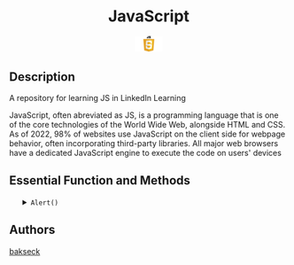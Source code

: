 <h1 align="center">JavaScript</h1>

<a href="https://www.google.com/url?sa=t&rct=j&q=&esrc=s&source=web&cd=&cad=rja&uact=8&ved=2ahUKEwiX14azlpf-AhV_VqQEHbsxAd4QFnoECAkQAw&url=https%3A%2F%2Fdeveloper.mozilla.org%2Ffr%2Fdocs%2FWeb%2FJavaScript&usg=AOvVaw3uYl_oe3-ZOaN7bhE_-gGy"><p align="center"><img src="img/JavaScript-Logo.png" width="50px"/></p></a>

<h2> Description </h2>
A repository for learning JS in LinkedIn Learning

 <p>JavaScript, often abreviated as JS, is a programming language that is one of the core technologies of the World Wide Web, alongside HTML and CSS. As of 2022, 98% of websites use JavaScript on the client side for webpage behavior, often incorporating third-party libraries. All major web browsers have a dedicated JavaScript engine to execute the code on users' devices</p>

<h2> Essential Function and Methods </h2>
<ul>
    <details>
        <summary>
            <code>Alert()</code>
        </summary>
            <p>The alert() method in JavaScript is used to display a virtual alert box</p>
            <P>It is mostly used to give a warning message to the users. It displays an alert dialog box that consists of some specified message (which is optional) and an OK button</p>
    </details>
</ul>

<h2>Authors</h2>
<a href="github.com/bakseck">bakseck</a>

